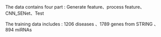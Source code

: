 ﻿
The data contains four part : Generate feature、process feature、CNN_SENet、Test

The training data includes : 1206 diseases 、1789 genes from STRING 、894 miRNAs 
